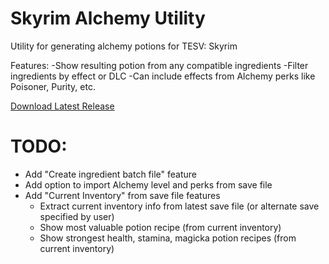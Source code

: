 # Skyrim Alchemy Utility
Utility for generating alchemy potions for TESV: Skyrim

Features:
-Show resulting potion from any compatible ingredients
-Filter ingredients by effect or DLC
-Can include effects from Alchemy perks like Poisoner, Purity, etc.

[Download Latest Release](https://github.com/cmccandless/SkyAlchUtil/releases/latest)

# TODO:
- Add "Create ingredient batch file" feature
- Add option to import Alchemy level and perks from save file
- Add "Current Inventory" from save file features
  - Extract current inventory info from latest save file (or alternate save specified by user)
  - Show most valuable potion recipe (from current inventory)
  - Show strongest health, stamina, magicka potion recipes (from current inventory)
